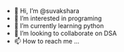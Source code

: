 - 👋 Hi, I’m @suvakshara
- 👀 I’m interested in programing
- 🌱 I’m currently learning python
- 💞️ I’m looking to collaborate on DSA
- 📫 How to reach me ...

<!---
suvakshara/suvakshara is a ✨ special ✨ repository because its `README.md` (this file) appears on your GitHub profile.
You can click the Preview link to take a look at your changes.
--->
